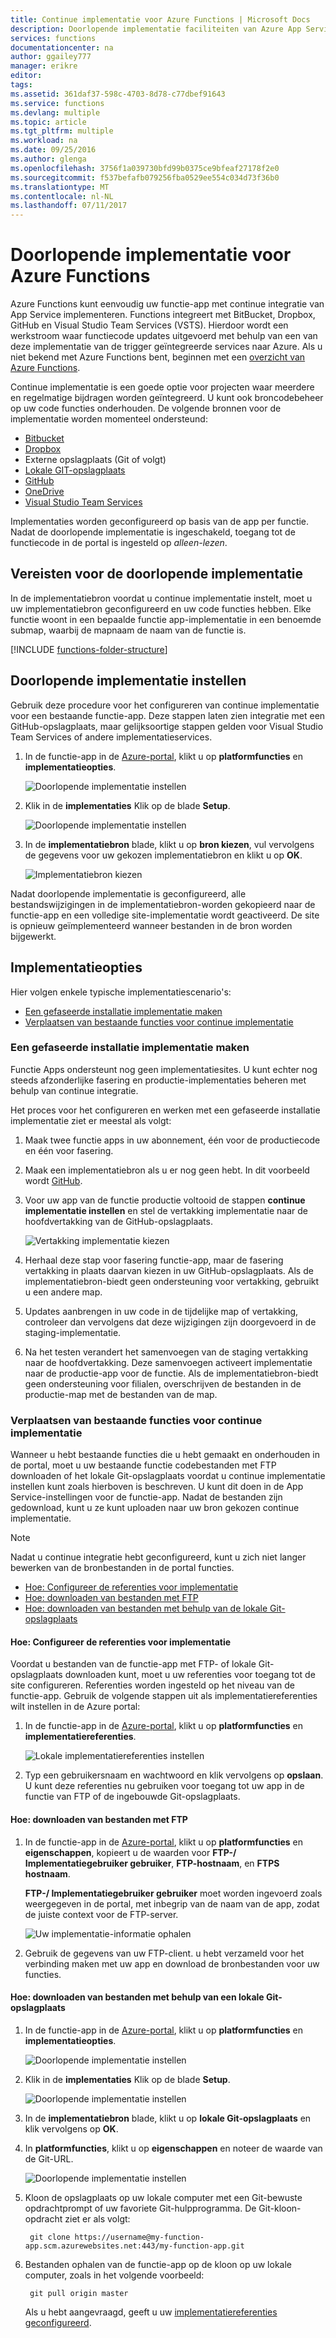 ```yaml
---
title: Continue implementatie voor Azure Functions | Microsoft Docs
description: Doorlopende implementatie faciliteiten van Azure App Service gebruiken voor het publiceren van uw Azure-functies.
services: functions
documentationcenter: na
author: ggailey777
manager: erikre
editor: 
tags: 
ms.assetid: 361daf37-598c-4703-8d78-c77dbef91643
ms.service: functions
ms.devlang: multiple
ms.topic: article
ms.tgt_pltfrm: multiple
ms.workload: na
ms.date: 09/25/2016
ms.author: glenga
ms.openlocfilehash: 3756f1a039730bfd99b0375ce9bfeaf27178f2e0
ms.sourcegitcommit: f537befafb079256fba0529ee554c034d73f36b0
ms.translationtype: MT
ms.contentlocale: nl-NL
ms.lasthandoff: 07/11/2017
---
```

# <a name="continuous-deployment-for-azure-functions"></a>Doorlopende implementatie voor Azure Functions
Azure Functions kunt eenvoudig uw functie-app met continue integratie van App Service implementeren. Functions integreert met BitBucket, Dropbox, GitHub en Visual Studio Team Services (VSTS). Hierdoor wordt een werkstroom waar functiecode updates uitgevoerd met behulp van een van deze implementatie van de trigger geïntegreerde services naar Azure. Als u niet bekend met Azure Functions bent, beginnen met een [overzicht van Azure Functions](functions-overview.md).

Continue implementatie is een goede optie voor projecten waar meerdere en regelmatige bijdragen worden geïntegreerd. U kunt ook broncodebeheer op uw code functies onderhouden. De volgende bronnen voor de implementatie worden momenteel ondersteund:

* [Bitbucket](https://bitbucket.org/)
* [Dropbox](https://www.dropbox.com/)
* Externe opslagplaats (Git of volgt)
* [Lokale GIT-opslagplaats](../app-service-web/app-service-deploy-local-git.md)
* [GitHub](https://github.com)
* [OneDrive](https://onedrive.live.com/)
* [Visual Studio Team Services](https://www.visualstudio.com/team-services/)

Implementaties worden geconfigureerd op basis van de app per functie. Nadat de doorlopende implementatie is ingeschakeld, toegang tot de functiecode in de portal is ingesteld op *alleen-lezen*.

## <a name="continuous-deployment-requirements"></a>Vereisten voor de doorlopende implementatie

In de implementatiebron voordat u continue implementatie instelt, moet u uw implementatiebron geconfigureerd en uw code functies hebben. Elke functie woont in een bepaalde functie app-implementatie in een benoemde submap, waarbij de mapnaam de naam van de functie is.  

[!INCLUDE [functions-folder-structure](../../includes/functions-folder-structure.md)]

## <a name="set-up-continuous-deployment"></a>Doorlopende implementatie instellen
Gebruik deze procedure voor het configureren van continue implementatie voor een bestaande functie-app. Deze stappen laten zien integratie met een GitHub-opslagplaats, maar gelijksoortige stappen gelden voor Visual Studio Team Services of andere implementatieservices.

1. In de functie-app in de [Azure-portal](https://portal.azure.com), klikt u op **platformfuncties** en **implementatieopties**. 
   
    ![Doorlopende implementatie instellen](./media/functions-continuous-deployment/setup-deployment.png)
 
2. Klik in de **implementaties** Klik op de blade **Setup**.
 
    ![Doorlopende implementatie instellen](./media/functions-continuous-deployment/setup-deployment-1.png)
   
2. In de **implementatiebron** blade, klikt u op **bron kiezen**, vul vervolgens de gegevens voor uw gekozen implementatiebron en klikt u op **OK**.
   
    ![Implementatiebron kiezen](./media/functions-continuous-deployment/choose-deployment-source.png)

Nadat doorlopende implementatie is geconfigureerd, alle bestandswijzigingen in de implementatiebron-worden gekopieerd naar de functie-app en een volledige site-implementatie wordt geactiveerd. De site is opnieuw geïmplementeerd wanneer bestanden in de bron worden bijgewerkt.

## <a name="deployment-options"></a>Implementatieopties

Hier volgen enkele typische implementatiescenario's:

- [Een gefaseerde installatie implementatie maken](#staging)
- [Verplaatsen van bestaande functies voor continue implementatie](#existing)

<a name="staging"></a>
### <a name="create-a-staging-deployment"></a>Een gefaseerde installatie implementatie maken

Functie Apps ondersteunt nog geen implementatiesites. U kunt echter nog steeds afzonderlijke fasering en productie-implementaties beheren met behulp van continue integratie.

Het proces voor het configureren en werken met een gefaseerde installatie implementatie ziet er meestal als volgt:

1. Maak twee functie apps in uw abonnement, één voor de productiecode en één voor fasering. 

2. Maak een implementatiebron als u er nog geen hebt. In dit voorbeeld wordt [GitHub].

3. Voor uw app van de functie productie voltooid de stappen **continue implementatie instellen** en stel de vertakking implementatie naar de hoofdvertakking van de GitHub-opslagplaats.
   
    ![Vertakking implementatie kiezen](./media/functions-continuous-deployment/choose-deployment-branch.png)

4. Herhaal deze stap voor fasering functie-app, maar de fasering vertakking in plaats daarvan kiezen in uw GitHub-opslagplaats. Als de implementatiebron-biedt geen ondersteuning voor vertakking, gebruikt u een andere map.
    
5. Updates aanbrengen in uw code in de tijdelijke map of vertakking, controleer dan vervolgens dat deze wijzigingen zijn doorgevoerd in de staging-implementatie.

6. Na het testen verandert het samenvoegen van de staging vertakking naar de hoofdvertakking. Deze samenvoegen activeert implementatie naar de productie-app voor de functie. Als de implementatiebron-biedt geen ondersteuning voor filialen, overschrijven de bestanden in de productie-map met de bestanden van de map.

<a name="existing"></a>
### <a name="move-existing-functions-to-continuous-deployment"></a>Verplaatsen van bestaande functies voor continue implementatie
Wanneer u hebt bestaande functies die u hebt gemaakt en onderhouden in de portal, moet u uw bestaande functie codebestanden met FTP downloaden of het lokale Git-opslagplaats voordat u continue implementatie instellen kunt zoals hierboven is beschreven. U kunt dit doen in de App Service-instellingen voor de functie-app. Nadat de bestanden zijn gedownload, kunt u ze kunt uploaden naar uw bron gekozen continue implementatie.

> [!NOTE]
> Nadat u continue integratie hebt geconfigureerd, kunt u zich niet langer bewerken van de bronbestanden in de portal functies.

- [Hoe: Configureer de referenties voor implementatie](#credentials)
- [Hoe: downloaden van bestanden met FTP](#downftp)
- [Hoe: downloaden van bestanden met behulp van de lokale Git-opslagplaats](#downgit)

<a name="credentials"></a>
#### <a name="how-to-configure-deployment-credentials"></a>Hoe: Configureer de referenties voor implementatie
Voordat u bestanden van de functie-app met FTP- of lokale Git-opslagplaats downloaden kunt, moet u uw referenties voor toegang tot de site configureren. Referenties worden ingesteld op het niveau van de functie-app. Gebruik de volgende stappen uit als implementatiereferenties wilt instellen in de Azure portal:

1. In de functie-app in de [Azure-portal](https://portal.azure.com), klikt u op **platformfuncties** en **implementatiereferenties**.
   
    ![Lokale implementatiereferenties instellen](./media/functions-continuous-deployment/setup-deployment-credentials.png)

2. Typ een gebruikersnaam en wachtwoord en klik vervolgens op **opslaan**. U kunt deze referenties nu gebruiken voor toegang tot uw app in de functie van FTP of de ingebouwde Git-opslagplaats.

<a name="downftp"></a>
#### <a name="how-to-download-files-using-ftp"></a>Hoe: downloaden van bestanden met FTP

1. In de functie-app in de [Azure-portal](https://portal.azure.com), klikt u op **platformfuncties** en **eigenschappen**, kopieert u de waarden voor **FTP-/ Implementatiegebruiker gebruiker**, **FTP-hostnaam**, en **FTPS hostnaam**.  

    **FTP-/ Implementatiegebruiker gebruiker** moet worden ingevoerd zoals weergegeven in de portal, met inbegrip van de naam van de app, zodat de juiste context voor de FTP-server.
   
    ![Uw implementatie-informatie ophalen](./media/functions-continuous-deployment/get-deployment-credentials.png)

2. Gebruik de gegevens van uw FTP-client. u hebt verzameld voor het verbinding maken met uw app en download de bronbestanden voor uw functies.

<a name="downgit"></a>
#### <a name="how-to-download-files-using-a-local-git-repository"></a>Hoe: downloaden van bestanden met behulp van een lokale Git-opslagplaats

1. In de functie-app in de [Azure-portal](https://portal.azure.com), klikt u op **platformfuncties** en **implementatieopties**. 
   
    ![Doorlopende implementatie instellen](./media/functions-continuous-deployment/setup-deployment.png)
 
2. Klik in de **implementaties** Klik op de blade **Setup**.
 
    ![Doorlopende implementatie instellen](./media/functions-continuous-deployment/setup-deployment-1.png)
   
2. In de **implementatiebron** blade, klikt u op **lokale Git-opslagplaats** en klik vervolgens op **OK**.

3. In **platformfuncties**, klikt u op **eigenschappen** en noteer de waarde van de Git-URL. 
   
    ![Doorlopende implementatie instellen](./media/functions-continuous-deployment/get-local-git-deployment-url.png)

4. Kloon de opslagplaats op uw lokale computer met een Git-bewuste opdrachtprompt of uw favoriete Git-hulpprogramma. De Git-kloon-opdracht ziet er als volgt:
   
        git clone https://username@my-function-app.scm.azurewebsites.net:443/my-function-app.git

5. Bestanden ophalen van de functie-app op de kloon op uw lokale computer, zoals in het volgende voorbeeld:
   
        git pull origin master
   
    Als u hebt aangevraagd, geeft u uw [implementatiereferenties geconfigureerd](#credentials).  

[GitHub]: https://github.com/
